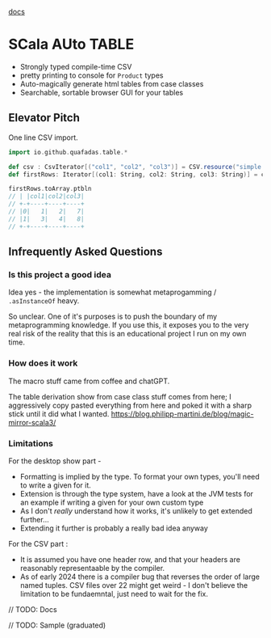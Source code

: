 
[docs](https://quafadas.github.io/scautable/docs/index.html)

# SCala AUto TABLE

- Strongly typed compile-time CSV
- pretty printing to console for `Product` types
- Auto-magically generate html tables from case classes
- Searchable, sortable browser GUI for your tables

## Elevator Pitch
One line CSV import.

```scala
import io.github.quafadas.table.*

def csv : CsvIterator[("col1", "col2", "col3")] = CSV.resource("simple.csv")
def firstRows: Iterator[(col1: String, col2: String, col3: String)] = csv.take(2)

firstRows.toArray.ptbln
// | |col1|col2|col3|
// +-+----+----+----+
// |0|   1|   2|   7|
// |1|   3|   4|   8|
// +-+----+----+----+
```



## Infrequently Asked Questions
### Is this project a good idea
Idea yes - the implementation is somewhat metaprogamming / `.asInstanceOf` heavy.

So unclear. One of it's purposes is to push the boundary of my metaprogramming knowledge. If you use this, it exposes you to the very real risk of the reality that this is an educational project I run on my own time.

### How does it work

The macro stuff came from coffee and chatGPT.

The table derivation show from case class stuff comes from here;
I aggressively copy pasted everything from here and poked it with a sharp stick until it did what I wanted.
https://blog.philipp-martini.de/blog/magic-mirror-scala3/

### Limitations

For the desktop show part -
- Formatting is implied by the type. To format your own types, you'll need to write a given for it.
- Extension is through the type system, have a look at the JVM tests for an example if writing a given for your own custom type
- As I don't _really_ understand how it works, it's unlikely to get extended further...
- Extending it further is probably a really bad idea anyway

For the CSV part :
- It is assumed you have one header row, and that your headers are reasonably representaable by the compiler.
- As of early 2024 there is a compiler bug that reverses the order of large named tuples. CSV files over 22 might get weird - I don't believe the limitation to be fundaemntal, just need to wait for the fix.

// TODO: Docs

// TODO: Sample (graduated)
